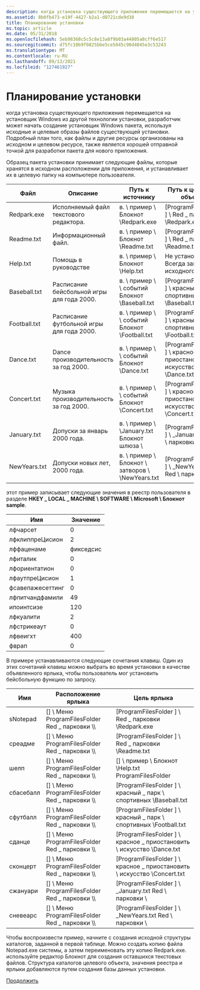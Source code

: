 ```yaml
---
description: когда установка существующего приложения перемещается на установщик Windows из другой технологии установки, разработчик может начать создание установщик Windows пакета, используя исходные и целевые образы файлов существующей установки.
ms.assetid: 8b0fb473-e19f-4427-b2a1-d0721cde9d38
title: Планирование установки
ms.topic: article
ms.date: 05/31/2018
ms.openlocfilehash: 5eb98368c5c5c8e13a8f9b03a44805a8cff6e517
ms.sourcegitcommit: d75fc10b9f0825bbe5ce5045c90d4045e3c53243
ms.translationtype: MT
ms.contentlocale: ru-RU
ms.lasthandoff: 09/13/2021
ms.locfileid: "127461927"
---
```

# <a name="planning-the-installation"></a>Планирование установки

когда установка существующего приложения перемещается на установщик Windows из другой технологии установки, разработчик может начать создание установщик Windows пакета, используя исходные и целевые образы файлов существующей установки. Подробный план того, как файлы и другие ресурсы организованы на исходном и целевом ресурсе, также является хорошей отправной точкой для разработки пакета для нового приложения.

Образец пакета установки принимает следующие файлы, которые хранятся в исходном расположении для приложения, и устанавливает их в целевую папку на компьютере пользователя.



| Файл         | Описание                               | Путь к источнику                                    | Путь к целевому объекту                                          |
|--------------|-------------------------------------------|---------------------------------------------------|---------------------------------------------------------|
| Redpark.exe  | Исполняемый файл текстового редактора.              | в. \\ пример \\ Блокнот \\Redpark.exe                  | \[ProgramFilesFolder \] \\ Red \_ парковки \\Redpark.exe          |
| Readme.txt   | Информационный файл.                    | в. \\ пример \\ Блокнот \\Readme.txt                   | \[ProgramFilesFolder \] \\ Red \_ парковки \\Readme.txt           |
| Help.txt     | Помощь в руководстве                               | в. \\ пример \\ Блокнот \\Help.txt                     | Не установлено. Всегда запускать с исходного кода.                  |
| Baseball.txt | Расписание бейсбольной игры для года 2000.     | в. \\ пример \\ \\ событий Блокнот \\Baseball.txt         | \[ProgramFilesFolder \] \\ красный \_ парк \\ спортивных \\Baseball.txt |
| Football.txt | Расписание футбольной игры для года 2000.     | в. \\ пример \\ \\ событий Блокнот \\Football.txt         | \[ProgramFilesFolder \] \\ красный \_ парк \\ спортивных \\Football.txt |
| Dance.txt    | Dance производительность за год 2000.         | в. \\ пример \\ \\ событий Блокнот \\Dance.txt            | \[ProgramFilesFolder \] \\ красное \_ приостановить \\ искусство \\Dance.txt      |
| Concert.txt  | Музыка производительность за год 2000.         | в. \\ пример \\ \\ событий Блокнот \\Concert.txt          | \[ProgramFilesFolder \] \\ красное \_ приостановить \\ искусство \\Concert.txt    |
| January.txt  | Допуски за январь 2000 года.       | в. \\ пример \\ \\January.txt Блокнот шлюза \\            | \[ProgramFilesFolder \] \\ \_January.txt Red \\ парковки \\    |
| NewYears.txt | Допуски новых лет, 2000 года. | в. \\ пример \\ Блокнот \\ затворов \\ \\NewYears.txt | \[ProgramFilesFolder \] \\ \_NewYears.txt Red \\ парковки \\   |



 

этот пример записывает следующие значения в реестр пользователя в разделе **HKEY \_ LOCAL \_ MACHINE \\ SOFTWARE \\ Microsoft \\ Блокнот sample**.



| Имя             | Значение    |
|------------------|----------|
| лфчарсет        | 0        |
| лфклиппреЦисион  | 2        |
| лффаценаме       | фикседсис |
| лфиталик         | 0        |
| лфориентатион    | 0        |
| лфаутпреЦисион   | 1        |
| фсавепажесеттинг | 0        |
| лфпитчандфамили | 49       |
| ипоинтсизе       | 120      |
| лфкуалити        | 2        |
| лфстрикеаут      | 0        |
| лфвеигхт         | 400      |
| фврап            | 0        |



 

В примере устанавливаются следующие сочетания клавиш. Один из этих сочетаний клавиш можно выбрать во время установки в качестве объявленного ярлыка, чтобы пользователь мог установить бейсбольную функцию по запросу.



| Имя      | Расположение ярлыка                         | Цель ярлыка                                         |
|-----------|-------------------------------------------|---------------------------------------------------------|
| sNotepad  | \[\] \\ Меню ProgramFilesFolder Red \_ парковки \\\\ | \[ProgramFilesFolder \] \\ Red \_ парковки \\Redpark.exe          |
| среадме   | \[\] \\ Меню ProgramFilesFolder Red \_ парковки \\\\ | \[ProgramFilesFolder \] \\ Red \_ парковки \\Readme.txt           |
| шелп     | \[\] \\ Меню ProgramFilesFolder Red \_ парковки \\\\ | \[\] \\ пример \\ Блокнот \\Help.txt ProgramFilesFolder       |
| сбасебалл | \[\] \\ Меню ProgramFilesFolder Red \_ парковки \\\\ | \[ProgramFilesFolder \] \\ красный \_ парк \\ спортивных \\Baseball.txt |
| сфутбалл | \[\] \\ Меню ProgramFilesFolder Red \_ парковки \\\\ | \[ProgramFilesFolder \] \\ красный \_ парк \\ спортивных \\Football.txt |
| сданце    | \[\] \\ Меню ProgramFilesFolder Red \_ парковки \\\\ | \[ProgramFilesFolder \] \\ красное \_ приостановить \\ искусство \\Dance.txt      |
| сконцерт  | \[\] \\ Меню ProgramFilesFolder Red \_ парковки \\\\ | \[ProgramFilesFolder \] \\ красное \_ приостановить \\ искусство \\Concert.txt    |
| сжануари  | \[\] \\ Меню ProgramFilesFolder Red \_ парковки \\\\ | \[ProgramFilesFolder \] \\ \_January.txt Red \\ парковки \\    |
| сневеарс | \[\] \\ Меню ProgramFilesFolder Red \_ парковки \\\\ | \[ProgramFilesFolder \] \\ \_NewYears.txt Red \\ парковки \\   |



 

Чтобы воспроизвести пример, начните с создания исходной структуры каталогов, заданной в первой таблице. Можно создать копию файла Notepad.exe системы, а затем переименовать эту копию Redpark.exe. используйте редактор Блокнот для создания оставшихся текстовых файлов. Структура каталогов целевого объекта, значения реестра и ярлыки добавляются путем создания базы данных установки.

[Продолжить](importing-a-blank-database.md)

 

 



